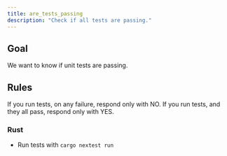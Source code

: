 ```yaml
---
title: are_tests_passing
description: "Check if all tests are passing."
---
```


## Goal

We want to know if unit tests are passing.

## Rules

If you run tests, on any failure, respond only with NO.
If you run tests, and they all pass, respond only with YES.

### Rust

- Run tests with `cargo nextest run`
